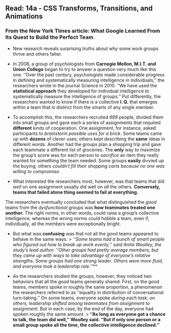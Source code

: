 ## Read: 14a - CSS Transforms, Transitions, and Animations
### From the New York TImes article: What Google Learned From Its Quest to Build the Perfect Team
+ New research reveals surprising truths about why some work groups thrive and others falter.
+ In 2008, a group of psychologists from **Carnegie Mellon, M.I.T. and Union College** began to try to answer a question very much like this one. 
‘‘Over the past century, psychologists made considerable progress in defining and systematically measuring intelligence in individuals,’’ the researchers wrote 
in the journal Science in 2010. ‘‘We have used the **statistical approach** they developed for individual intelligence to systematically measure the intelligence 
of groups.’’ Put differently, the researchers wanted to know if there is a collective **I. Q.** that emerges within a team that is distinct from the smarts of any
single member.
+ To accomplish this, the researchers recruited *699* people, divided them into small groups and gave each a series of assignments that required **different** 
kinds of cooperation. One assignment, for instance, asked participants to *brainstorm possible uses for a brick*. Some teams came up with **dozens** of clever uses; others kept describing the **same** ideas in different words. Another had the groups plan a shopping trip and gave each teammate a different list of groceries. The 
**only** way to maximize the group’s score was for each person to *sacrifice* an item they really wanted for something the team needed. Some groups **easily** divvied up the buying; others *couldn’t fill their shopping carts because no one was willing to compromise.*

+ What interested the researchers most, however, was that teams that did *well* on one assignment usually did well on *all* the others. **Conversely, teams that failed atone thing seemed to fail at everything.**

The researchers eventually concluded that what distinguished the *good* teams from the *dysfunctional* groups was **how 
teammates treated one another.** The right norms, in other words, could raise a group’s collective intelligence, whereas the wrong norms could hobble a team, even if,
individually, all the members were exceptionally bright. 

+ But what was **confusing** was that not all the good teams appeared to behave in the same ways. > *‘‘Some teams had a bunch of smart people who figured out how to break up work evenly,’’ said Anita Woolley, the study’s lead author. ‘‘Other groups had pretty average members, but they came up with ways to take advantage of everyone’s relative strengths. Some groups had one strong leader. Others were more fluid, and everyone took a leadership role.’’***

+ As the researchers studied the groups, however, they noticed two behaviors that all the good teams generally shared. First, on the good teams, members spoke in roughly the same proportion, a phenomenon the researchers referred to as ‘‘equality in distribution of conversational turn-taking.’’ On some teams, everyone spoke *during each task; on others, leadership shifted among teammates from assignment to assignment*. But in each case, by the end of the day, everyone had spoken roughly the same amount. > **‘‘As long as everyone got a chance to talk, the team did well,’’ Woolley said. ‘‘But if only one person or a small group spoke all the time, the collective intelligence declined.’’**
